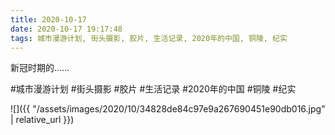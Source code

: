 ```yaml
---
title: 2020-10-17
date: 2020-10-17 19:17:48
tags: 城市漫游计划, 街头摄影, 胶片, 生活记录, 2020年的中国, 铜陵, 纪实
---
```


<p>新冠时期的……</p>

#城市漫游计划 #街头摄影 #胶片 #生活记录 #2020年的中国 #铜陵 #纪实

![]({{ "/assets/images/2020/10/34828de84c97e9a267690451e90db016.jpg" | relative_url }})
